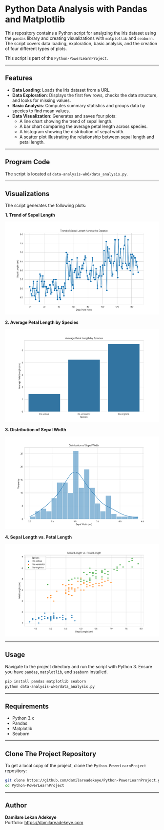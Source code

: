 
# Python Data Analysis with Pandas and Matplotlib

This repository contains a Python script for analyzing the Iris dataset using the `pandas` library and creating visualizations with `matplotlib` and `seaborn`. The script covers data loading, exploration, basic analysis, and the creation of four different types of plots.

This script is part of the `Python-PowerLearnProject`.

---

## Features

- **Data Loading**: Loads the Iris dataset from a URL.
- **Data Exploration**: Displays the first few rows, checks the data structure, and looks for missing values.
- **Basic Analysis**: Computes summary statistics and groups data by species to find mean values.
- **Data Visualization**: Generates and saves four plots:
  - A line chart showing the trend of sepal length.
  - A bar chart comparing the average petal length across species.
  - A histogram showing the distribution of sepal width.
  - A scatter plot illustrating the relationship between sepal length and petal length.

---

## Program Code

The script is located at `data-analysis-wk6/data_analysis.py`.

---

## Visualizations

The script generates the following plots:

**1. Trend of Sepal Length**

![Sepal Length Trend](sepal_length_trend.png)

**2. Average Petal Length by Species**

![Average Petal Length](average_petal_length.png)

**3. Distribution of Sepal Width**

![Sepal Width Distribution](sepal_width_distribution.png)

**4. Sepal Length vs. Petal Length**

![Sepal vs Petal Length](sepal_vs_petal_length.png)

---

## Usage

Navigate to the project directory and run the script with Python 3. Ensure you have `pandas`, `matplotlib`, and `seaborn` installed.

```bash
pip install pandas matplotlib seaborn
python data-analysis-wk6/data_analysis.py
```

---

## Requirements

- Python 3.x
- Pandas
- Matplotlib
- Seaborn

---

## Clone The Project Repository

To get a local copy of the project, clone the `Python-PowerLearnProject` repository:

```bash
git clone https://github.com/damilareadekeye/Python-PowerLearnProject.git
cd Python-PowerLearnProject
```

---

## Author

**Damilare Lekan Adekeye**  
Portfolio: https://damilareadekeye.com
